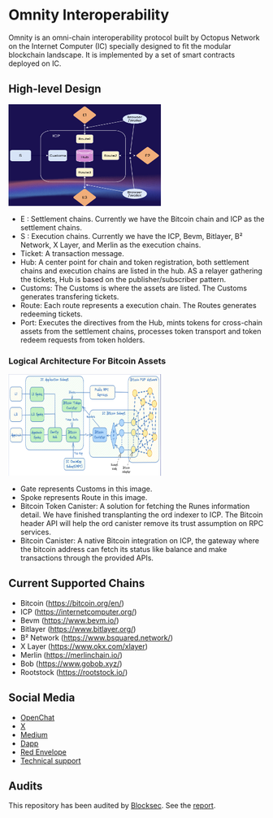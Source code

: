 # Omnity Interoperability

Omnity is an omni-chain interoperability protocol built by Octopus Network on the Internet Computer (IC) specially designed to fit the modular blockchain landscape. It is implemented by a set of smart contracts deployed on IC.

## High-level Design

<img width="300" height="200" alt="Omnity" src="./img/omnity.png">

* E : Settlement chains. Currently we have the Bitcoin chain and ICP as the settlement chains.
* S : Execution chains. Currently we have the ICP, Bevm, Bitlayer, B² Network, X Layer, and Merlin as the execution chains.
* Ticket: A transaction message.
* Hub: A center point for chain and token registration, both settlement chains and execution chains are listed in the hub. AS a relayer gathering the tickets, Hub is based on the publisher/subscriber pattern.
* Customs: The Customs is where the assets are listed. The Customs generates transfering tickets.
* Route: Each route represents a execution chain. The Routes generates redeeming tickets.
* Port: Executes the directives from the Hub, mints tokens for cross-chain assets from the settlement chains, processes token transport and token redeem requests from token holders.

### Logical Architecture For Bitcoin Assets
<img width="300" height="200" alt="BTC" src="./img/btc.png">

* Gate represents Customs in this image.
* Spoke represents Route in this image.
* Bitcoin Token Canister:  A solution for fetching the Runes information detail. We have finished transplanting the ord indexer to ICP. The Bitcoin header API will help the ord canister remove its trust assumption on RPC services.
* Bitcoin Canister: A native Bitcoin integration on ICP, the gateway where the bitcoin address can fetch its status like balance and make transactions through the provided APIs.

## Current Supported Chains

* Bitcoin (https://bitcoin.org/en/)
* ICP (https://internetcomputer.org/)
* Bevm (https://www.bevm.io/)
* Bitlayer (https://www.bitlayer.org/)
* B² Network (https://www.bsquared.network/)
* X Layer (https://www.okx.com/xlayer)
* Merlin (https://merlinchain.io/)
* Bob (https://www.gobob.xyz/)
* Rootstock (https://rootstock.io/)

## Social Media

* [OpenChat](https://oc.app/community/o5uz6-dqaaa-aaaar-bhnia-cai/channel/55564096078728941684293384519740574712/)
* [X](https://twitter.com/OmnityNetwork)
* [Medium](https://medium.com/omnity)
* [Dapp](https://bridge.omnity.network/)
* [Red Envelope](https://oc.app/community/csmnf-nyaaa-aaaar-a2uda-cai/channel/257625026752796078802282812381756979432/?ref=iets5-biaaa-aaaaf-blpfq-cai)
* [Technical support](https://oc.app/community/o5uz6-dqaaa-aaaar-bhnia-cai/channel/209373796018851818071085429101874032721/)

## Audits

This repository has been audited by [Blocksec](https://blocksec.com/). See the [report](./auditing-reports/blocksec_omnity_v1.0_signed.pdf).
